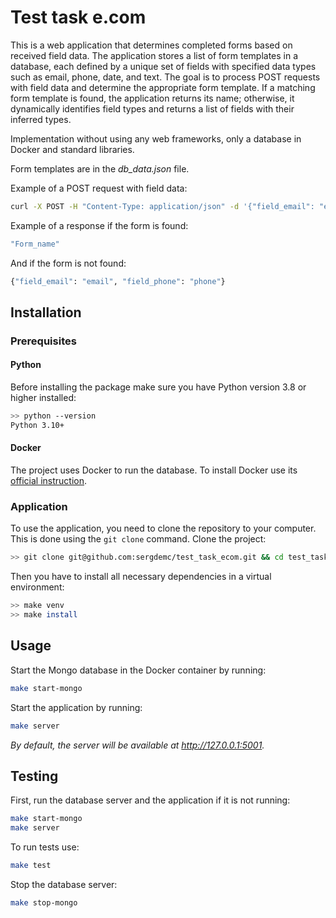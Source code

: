 # Test task e.com
This is a web application that determines completed forms based on received field data. The application stores a list of form templates in a database, each defined by a unique set of fields with specified data types such as email, phone, date, and text. The goal is to process POST requests with field data and determine the appropriate form template. If a matching form template is found, the application returns its name; otherwise, it dynamically identifies field types and returns a list of fields with their inferred types.

Implementation without using any web frameworks, only a database in Docker and standard libraries.

Form templates are in the _db_data.json_ file.

Example of a POST request with field data:
```bash
curl -X POST -H "Content-Type: application/json" -d '{"field_email": "example@example.com", "field_phone": "+71234567890"}' http://127.0.0.1:5001/get_form

```

Example of a response if the form is found:
```bash
"Form_name"
```
And if the form is not found:
```bash
{"field_email": "email", "field_phone": "phone"}
```

## Installation

### Prerequisites

#### Python

Before installing the package make sure you have Python version 3.8 or higher installed:

```bash
>> python --version
Python 3.10+
```

#### Docker

The project uses Docker to run the database. To install Docker use its [official instruction](https://docs.docker.com/get-docker/).

### Application

To use the application, you need to clone the repository to your computer. This is done using the `git clone` command. Clone the project:

```bash
>> git clone git@github.com:sergdemc/test_task_ecom.git && cd test_task_ecom 
```

Then you have to install all necessary dependencies in a virtual environment:

```bash
>> make venv
>> make install
```

## Usage

Start the Mongo database in the Docker container by running: 
```bash
make start-mongo
```

Start the application by running:
```bash
make server
```
_By default, the server will be available at http://127.0.0.1:5001._


## Testing

First, run the database server and the application if it is not running:
```bash
make start-mongo
make server
```

To run tests use:
```bash
make test
```

Stop the database server:
```bash
make stop-mongo
```
